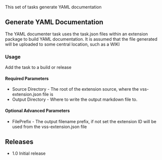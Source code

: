 This set of tasks generate YAML documentation

## Generate YAML Documentation

The YAML documenter task uses the task.json files within an extension package to build YAML documentation. It is assumed that the file generated will be uploaded to some central location, such as a WIKI

### Usage

Add the task to a build or release

#### Required Parameters
- Source Directory - The root of the extension source, where the vss-extension.json file is
- Output Directory - Where to write the output markdown file to.

#### Optional Advanced Parameters
- FilePrefix - The output filename prefix, if not set the extension ID will be used from the vss-extension.json file

## Releases

- 1.0 Initial release
